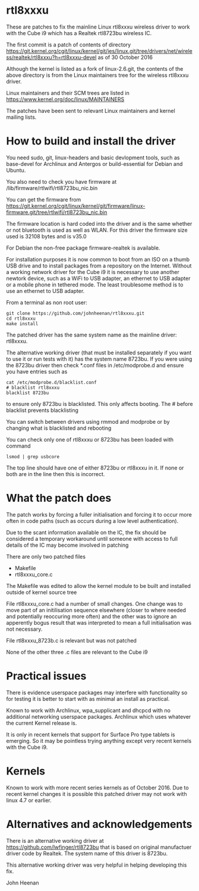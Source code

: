 # rtl8xxxu

These are patches to fix the mainline Linux rtl8xxxu wireless driver to work with the Cube i9 which has a Realtek rtl8723bu wireless IC.

The first commit is a patch of contents of directory
https://git.kernel.org/cgit/linux/kernel/git/jes/linux.git/tree/drivers/net/wireless/realtek/rtl8xxxu?h=rtl8xxxu-devel
as of 30 October 2016

Although the kernel is listed as a fork of linux-2.6.git, the contents of the above directory is from the Linux maintainers tree for the wireless rtl8xxxu driver.

Linux maintainers and their SCM trees are listed in https://www.kernel.org/doc/linux/MAINTAINERS

The patches have been sent to relevant Linux maintainers and kernel mailing lists.

# How to build and install the driver

You need sudo, git, linux-headers and basic devlopment tools, such as base-devel for Archlinux and Antergos or build-essential for Debian and Ubuntu.

You also need to check you have firmware at /lib/firmware/rtlwifi/rtl8723bu_nic.bin

You can get the firmware from
https://git.kernel.org/cgit/linux/kernel/git/firmware/linux-firmware.git/tree/rtlwifi/rtl8723bu_nic.bin

The firmware location is hard coded into the driver and is the same whether or not bluetooth is used as well as WLAN. For this driver the firmware size used is 32108 bytes and is v35.0

For Debian the non-free package firmware-realtek is available.

For installation purposes it is now common to boot from an ISO on a thumb USB drive and to install packages from a repository on the Internet. Without a working network driver for the Cube i9 it is necessary to use another newtork device, such as a WiFi to USB adapter, an ethernet to USB adapter or a mobile phone in tethered mode. The least troublesome method is to use an ethernet to USB adapter.

From a terminal as non root user:

```
git clone https://github.com/johnheenan/rtl8xxxu.git
cd rtl8xxxu
make install

```

The patched driver has the same system name as the mainline driver: rtl8xxxu. 

The alternative working driver (that must be installed separately if you want to use it or run tests with it) has the system name 8723bu. If you were using the 8723bu driver then check *.conf files in /etc/modprobe.d and ensure you have entries such as

```
cat /etc/modprobe.d/blacklist.conf
# blacklist rtl8xxxu
blacklist 8723bu

```
to ensure only 8723bu is blacklisted. This only affects booting. The # before blacklist prevents blacklisting

You can switch between drivers using rmmod and modprobe or by changing what is blacklisted and rebooting

You can check only one of rtl8xxxu or 8723bu has been loaded with command

```
lsmod | grep usbcore
```
The top line should have one of either 8723bu or rtl8xxxu in it. If none or both are in the line then this is incorrect.


# What the patch does

The patch works by forcing a fuller initialisation and forcing it to occur more often in code paths (such as occurs during a low level authentication).

Due to the scant information available on the IC, the fix should be considered a temporary workaround until someone with access to full details of the IC may become involved in patching

There are only two patched files
* Makefile
* rtl8xxxu_core.c

The Makefile was edited to allow the kernel module to be built and installed outside of kernel source tree

File rtl8xxxu_core.c had a number of small changes. One change was to move part of an initilisation sequence elsewhere (closer to where needed and potentially reoccuring more often) and the other was to ignore an apperently bogus result that was interpreted to mean a full initialisation was not necessary.

File rtl8xxxu_8723b.c is relevant but was not patched

None of the other three .c files are relevant to the Cube i9


# Practical issues

There is evidence userspace packages may interfere with functionality so for testing it is better to start with as minimal an install as practical.

Known to work with Archlinux, wpa_supplicant and dhcpcd with no additional networking userspace packages. Archlinux which uses whatever the current Kernel release is.

It is only in recent kernels that support for Surface Pro type tablets is emerging. So it may be pointless trying anything except very recent kernels with the Cube i9.


# Kernels

Known to work with more recent series kernels as of October 2016. Due to recent kernel changes it is possible this patched driver may not work with linux 4.7 or earlier. 


# Alternatives and acknowledgements

There is an alternative working driver at https://github.com/lwfinger/rtl8723bu that is based on original manufactuer driver code by Realtek. The system name of this driver is 8723bu.

This alternative working driver was very helpful in helping developing this fix.


John Heenan
